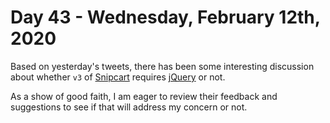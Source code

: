 # Day 43 - Wednesday, February 12th, 2020

Based on yesterday's tweets, there has been some interesting discussion about whether `v3` of [Snipcart](https://snipcart.com) requires [jQuery](https://jquery.com) or not.

As a show of good faith, I am eager to review their feedback and suggestions to see if that will address my concern or not.
